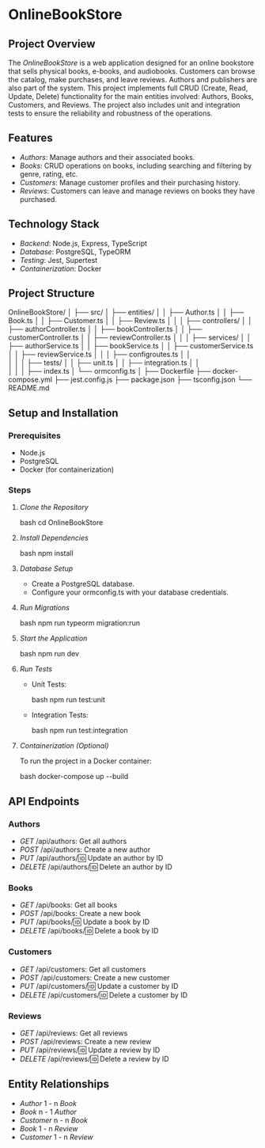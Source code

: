 
# OnlineBookStore

## Project Overview

The *OnlineBookStore* is a web application designed for an online bookstore that sells physical books, e-books, and audiobooks. Customers can browse the catalog, make purchases, and leave reviews. Authors and publishers are also part of the system. This project implements full CRUD (Create, Read, Update, Delete) functionality for the main entities involved: Authors, Books, Customers, and Reviews. The project also includes unit and integration tests to ensure the reliability and robustness of the operations.

## Features

- *Authors*: Manage authors and their associated books.
- *Books*: CRUD operations on books, including searching and filtering by genre, rating, etc.
- *Customers*: Manage customer profiles and their purchasing history.
- *Reviews*: Customers can leave and manage reviews on books they have purchased.

## Technology Stack

- *Backend*: Node.js, Express, TypeScript
- *Database*: PostgreSQL, TypeORM
- *Testing*: Jest, Supertest
- *Containerization*: Docker

## Project Structure


OnlineBookStore/
│
├── src/
│   ├── entities/
│   │   ├── Author.ts
│   │   ├── Book.ts
│   │   ├── Customer.ts
│   │   ├── Review.ts
│   │
│   ├── controllers/
│   │   ├── authorController.ts
│   │   ├── bookController.ts
│   │   ├── customerController.ts
│   │   ├── reviewController.ts
│   │
│   ├── services/
│   │   ├── authorService.ts
│   │   ├── bookService.ts
│   │   ├── customerService.ts
│   │   ├── reviewService.ts
│   │
│   ├── configroutes.ts
│   │  
│   │
│   ├── tests/
│   │   ├── unit.ts
│   │   ├── integration.ts
│   │  
│   │
│   ├── index.ts
│   └── ormconfig.ts
│
├── Dockerfile
├── docker-compose.yml
├── jest.config.js
├── package.json
├── tsconfig.json
└── README.md


## Setup and Installation

### Prerequisites

- Node.js
- PostgreSQL
- Docker (for containerization)

### Steps

1. *Clone the Repository*

   bash
   cd OnlineBookStore
   

2. *Install Dependencies*

   bash
   npm install
   

3. *Database Setup*

   - Create a PostgreSQL database.
   - Configure your ormconfig.ts with your database credentials.

4. *Run Migrations*

   bash
   npm run typeorm migration:run
   

5. *Start the Application*

   bash
   npm run dev
   

6. *Run Tests*

   - Unit Tests:

     bash
     npm run test:unit
     

   - Integration Tests:

     bash
     npm run test:integration
     

7. *Containerization (Optional)*

   To run the project in a Docker container:

   bash
   docker-compose up --build
   

## API Endpoints

### Authors

- *GET* /api/authors: Get all authors
- *POST* /api/authors: Create a new author
- *PUT* /api/authors/:id: Update an author by ID
- *DELETE* /api/authors/:id: Delete an author by ID

### Books

- *GET* /api/books: Get all books
- *POST* /api/books: Create a new book
- *PUT* /api/books/:id: Update a book by ID
- *DELETE* /api/books/:id: Delete a book by ID

### Customers

- *GET* /api/customers: Get all customers
- *POST* /api/customers: Create a new customer
- *PUT* /api/customers/:id: Update a customer by ID
- *DELETE* /api/customers/:id: Delete a customer by ID

### Reviews

- *GET* /api/reviews: Get all reviews
- *POST* /api/reviews: Create a new review
- *PUT* /api/reviews/:id: Update a review by ID
- *DELETE* /api/reviews/:id: Delete a review by ID

## Entity Relationships

- *Author* 1 - n *Book*
- *Book* n - 1 *Author*
- *Customer* n - n *Book*
- *Book* 1 - n *Review*
- *Customer* 1 - n *Review*


